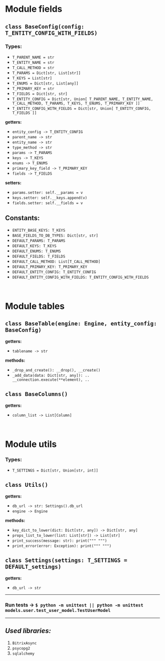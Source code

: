 # __Module fields__

## `class BaseConfig(config: T_ENTITY_CONFIG_WITH_FIELDS)`

### __Types:__
- `T_PARENT_NAME = str`
- `T_ENTITY_NAME = str`
- `T_CALL_METHOD = str`
- `T_PARAMS = Dict[str, List[str]]`
- `T_KEYS = List[str]`
- `T_ENUMS = Dict[str, List[any]]`
- `T_PRIMARY_KEY = str`
- `T_FIELDS = Dict[str, str]`
- `T_ENTITY_CONFIG = Dict[str, Union[ T_PARENT_NAME, T_ENTITY_NAME, T_CALL_METHOD, T_PARAMS, T_KEYS, T_ENUMS, T_PRIMARY_KEY ]]`
- `T_ENTITY_CONFIG_WITH_FIELDS = Dict[str, Union[ T_ENTITY_CONFIG, T_FIELDS ]]`

__getters:__ 
- `entity_config -> T_ENTITY_CONFIG`
- `parent_name -> str`
- `entity_name -> str`
- `type_method -> str`
- `params -> T_PARAMS`
- `keys -> T_KEYS`
- `enums -> T_ENUMS`
- `primary_key_field -> T_PRIMARY_KEY`
- `fields -> T_FIELDS`

__setters:__
- `params.setter: self.__params = v`
- `keys.setter: self.__keys.append(v)`
- `fields.setter: self.__fields = v`

## __Constants:__
- `ENTITY_BASE_KEYS: T_KEYS`
- `BASE_FIELDS_TO_DB_TYPES: Dict[str, str]`
- `DEFAULT_PARAMS: T_PARAMS`
- `DEFAULT_KEYS: T_KEYS`
- `DEFAULT_ENUMS: T_ENUMS`
- `DEFAULT_FIELDS: T_FIELDS`
- `DEFAULT_CALL_METHOD: List[T_CALL_METHOD]`
- `DEFAULT_PRIMARY_KEY: T_PRIMARY_KEY`
- `DEFAULT_ENTITY_CONFIG: T_ENTITY_CONFIG`
- `DEFAULT_ENTITY_CONFIG_WITH_FIELDS: T_ENTITY_CONFIG_WITH_FIELDS`

<br>

# __Module tables__

## `class BaseTable(engine: Engine, entity_config: BaseConfig)`

__getters:__ 
- `tablename -> str`

__methods:__
- `_drop_and_create(): __drop(), __create()`
- `_add_data(data: Dict[str, any]): .. __connection.execute(**element), ..`

## `class BaseColumns()`

__getters:__ 
- `column_list -> List[Column]`

<br>

# __Module utils__

### __Types:__
- `T_SETTINGS = Dict[str, Union[str, int]]`

## `class Utils()`

__getters:__ 
- `db_url -> str: Settings().db_url`
- `engine -> Engine`

__methods:__
- `key_dict_to_lower(dict: Dict[str, any]) -> Dict[str, any]`
- `props_list_to_lower(list: List[str]) -> List[str]`
- `print_success(message: str): print(""" """) `
- `print_error(error: Exception): print(""" """) `

## `class Settings(settings: T_SETTINGS = DEFAULT_settings)`

__getters:__ 
- `db_url -> str`


<hr>

### __Run tests__ -> `$ python -m unittest || python -m unittest models.user.test_user_model.TestUserModel`

<hr>

## *__Used libraries:__*

1. `BitrixAsync`
2. `psycopg2`
3. `sqlalchemy`

